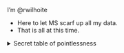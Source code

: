 I’m @rwilhoite
- Here to let MS scarf up all my data.
- That is all at this time.

<details>
  <summary>Secret table of pointlessness</summary>
  
| Rank | Annoyances    |
|-----:|---------------|
|     1| Yet Another Markdown Flavor |
|     2| YAMF             |
|     3| Etc.             |

</details>
  
<!---
rwilhoite/rwilhoite is a ✨ special ✨ repository because its `README.md` (this file) appears on your GitHub profile.
You can click the Preview link to take a look at your changes.
--->
